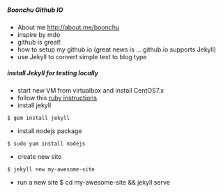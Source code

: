 ##### Boonchu Github IO

* About me http://about.me/boonchu
* inspire by mdo
* github is great!
* how to setup my github.io (great news is ... github.io supports Jekyll)
* use Jekyll to convert simple text to blog type

##### install Jekyll for testing locally
* start new VM from virtualbox and install CentOS7.x
* follow this [ruby instructions](https://github.com/boonchu/rubylab)
* install jekyll
```
$ gem install jekyll
```
* install nodejs package
```
$ sudo yum install nodejs 
```
* create new site
```
$ jekyll new my-awesome-site
```
* run a new site
$ cd my-awesome-site && jekyll serve
```
